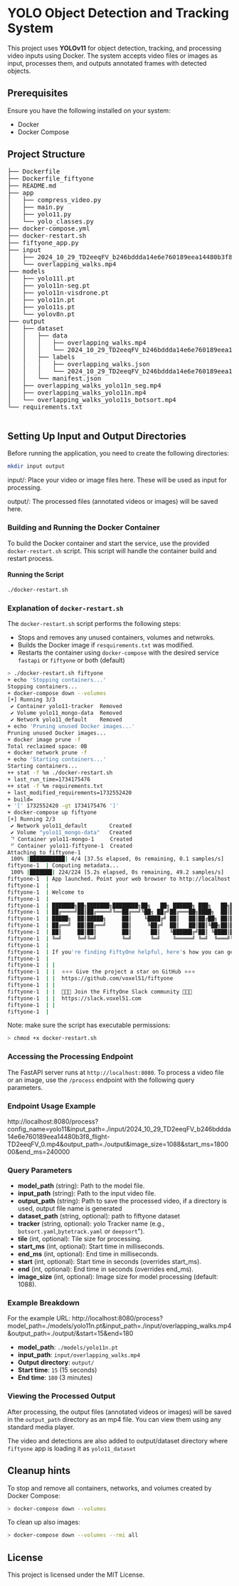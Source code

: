 # YOLO Object Detection and Tracking System

This project uses **YOLOv11** for object detection, tracking, and processing video inputs using Docker. The system accepts video files or images as input, processes them, and outputs annotated frames with detected objects.

## Prerequisites

Ensure you have the following installed on your system:
- Docker
- Docker Compose

## Project Structure
<pre>
├── Dockerfile
├── Dockerfile_fiftyone
├── README.md
├── app
│   ├── compress_video.py
│   ├── main.py
│   ├── yolo11.py
│   └── yolo_classes.py
├── docker-compose.yml
├── docker-restart.sh
├── fiftyone_app.py
├── input
│   ├── 2024_10_29_TD2eeqFV_b246bddda14e6e760189eea14480b3f8_flight-TD2eeqFV_0.mp4
│   └── overlapping_walks.mp4
├── models
│   ├── yolo11l.pt
│   ├── yolo11n-seg.pt
│   ├── yolo11n-visdrone.pt
│   ├── yolo11n.pt
│   ├── yolo11s.pt
│   └── yolov8n.pt
├── output
│   ├── dataset
│   │   ├── data
│   │   │   ├── overlapping_walks.mp4
│   │   │   └── 2024_10_29_TD2eeqFV_b246bddda14e6e760189eea14480b3f8_flight-TD2eeqFV_0.mp4
│   │   ├── labels
│   │   │   ├── overlapping_walks.json
│   │   │   └── 2024_10_29_TD2eeqFV_b246bddda14e6e760189eea14480b3f8_flight-TD2eeqFV_0.json
│   │   └── manifest.json
│   ├── overlapping_walks_yolo11n_seg.mp4
│   ├── overlapping_walks_yolo11n.mp4
│   └── overlapping_walks_yolo11s_botsort.mp4
└── requirements.txt
 </pre>
 
## Setting Up Input and Output Directories

Before running the application, you need to create the following directories:

```bash
mkdir input output
```

input/: Place your video or image files here. These will be used as input for processing.

output/: The processed files (annotated videos or images) will be saved here.

### Building and Running the Docker Container

To build the Docker container and start the service, use the provided `docker-restart.sh` script. This script will handle the container build and restart process.

#### Running the Script

```bash
./docker-restart.sh
```

### Explanation of `docker-restart.sh`

The `docker-restart.sh` script performs the following steps:
- Stops and removes any unused containers, volumes and netwroks.
- Builds the Docker image if `resquirements.txt` was modified.
- Restarts the container using `docker-compose` with the desired service `fastapi` or `fiftyone` or both (default)

```bash
> ./docker-restart.sh fiftyone
+ echo 'Stopping containers...'
Stopping containers...
+ docker-compose down --volumes
[+] Running 3/3
 ✔ Container yolo11-tracker  Removed                                                                                                                                                 0.0s 
 ✔ Volume yolo11_mongo-data  Removed                                                                                                                                                 0.0s 
 ✔ Network yolo11_default    Removed                                                                                                                                                 0.1s 
+ echo 'Pruning unused Docker images...'
Pruning unused Docker images...
+ docker image prune -f
Total reclaimed space: 0B
+ docker network prune -f
+ echo 'Starting containers...'
Starting containers...
++ stat -f %m ./docker-restart.sh
+ last_run_time=1734175476
++ stat -f %m requirements.txt
+ last_modified_requirements=1732552420
+ build=
+ '[' 1732552420 -gt 1734175476 ']'
+ docker-compose up fiftyone
[+] Running 2/3
 ✔ Network yolo11_default       Created                                                                                                                                              0.0s 
 ✔ Volume "yolo11_mongo-data"   Created                                                                                                                                              0.0s 
 ⠙ Container yolo11-mongo-1     Created                                                                                                                                              0.1s 
 ⠋ Container yolo11-fiftyone-1  Created                                                                                                                                              0.1s 
Attaching to fiftyone-1
 100% |███████████| 4/4 [37.5s elapsed, 0s remaining, 0.1 samples/s]    
fiftyone-1  | Computing metadata...
 100% |███████| 224/224 [5.2s elapsed, 0s remaining, 49.2 samples/s]       
fiftyone-1  | App launched. Point your web browser to http://localhost:5151
fiftyone-1  | 
fiftyone-1  | Welcome to
fiftyone-1  | 
fiftyone-1  | ███████╗██╗███████╗████████╗██╗   ██╗ ██████╗ ███╗   ██╗███████╗
fiftyone-1  | ██╔════╝██║██╔════╝╚══██╔══╝╚██╗ ██╔╝██╔═══██╗████╗  ██║██╔════╝
fiftyone-1  | █████╗  ██║█████╗     ██║    ╚████╔╝ ██║   ██║██╔██╗ ██║█████╗
fiftyone-1  | ██╔══╝  ██║██╔══╝     ██║     ╚██╔╝  ██║   ██║██║╚██╗██║██╔══╝
fiftyone-1  | ██║     ██║██║        ██║      ██║   ╚██████╔╝██║ ╚████║███████╗
fiftyone-1  | ╚═╝     ╚═╝╚═╝        ╚═╝      ╚═╝    ╚═════╝ ╚═╝  ╚═══╝╚══════╝ v1.0.2
fiftyone-1  | 
fiftyone-1  | If you're finding FiftyOne helpful, here's how you can get involved:
fiftyone-1  | 
fiftyone-1  | |
fiftyone-1  | |  ⭐⭐⭐ Give the project a star on GitHub ⭐⭐⭐
fiftyone-1  | |  https://github.com/voxel51/fiftyone
fiftyone-1  | |
fiftyone-1  | |  🚀🚀🚀 Join the FiftyOne Slack community 🚀🚀🚀
fiftyone-1  | |  https://slack.voxel51.com
fiftyone-1  | |
fiftyone-1  | 
```

Note: make sure the script has executable permissions:

```bash
> chmod +x docker-restart.sh
```

### Accessing the Processing Endpoint

The FastAPI server runs at `http://localhost:8080`. To process a video file or an image, use the `/process` endpoint with the following query parameters.

### Endpoint Usage Example

http://localhost:8080/process?config_name=yolo11&input_path=./input/2024_10_29_TD2eeqFV_b246bddda14e6e760189eea14480b3f8_flight-TD2eeqFV_0.mp4&output_path=./output&image_size=1088&start_ms=180000&end_ms=240000

### Query Parameters

- **model_path** (string): Path to the model file.
- **input_path** (string): Path to the input video file.
- **output_path** (string): Path to save the processed video, if a directory is used, output file name is generated
- **dataset_path** (string, optional): path to fiftyone dataset
- **tracker** (string, optional): yolo Tracker name (e.g., ```botsort.yaml```,```bytetrack.yaml``` or ```deepsort```").
- **tile** (int, optional): Tile size for processing.
- **start_ms** (int, optional): Start time in milliseconds.
- **end_ms** (int, optional): End time in milliseconds.
- **start** (int, optional): Start time in seconds (overrides start_ms).
- **end** (int, optional): End time in seconds (overrides end_ms).
- **image_size** (int, optional): Image size for model processing (default: 1088).

### Example Breakdown

For the example URL:
http://localhost:8080/process?model_path=./models/yolo11n.pt&input_path=./input/overlapping_walks.mp4&output_path=./output/&start=15&end=180


- **model_path**: `./models/yolo11n.pt`
- **input_path**: `input/overlapping_walks.mp4`
- **Output directory**: `output/`
- **Start time**: `15` (15 seconds)
- **End time**: `180` (3 minutes)

### Viewing the Processed Output

After processing, the output files (annotated videos or images) will be saved in the `output_path` directory as an mp4 file. You can view them using any standard media player.

The video and detections are also added to output/dataset directory where `fiftyone` app is loading it as `yolo11_dataset`


## Cleanup hints

To stop and remove all containers, networks, and volumes created by Docker Compose:

```bash
> docker-compose down --volumes
```

To clean up also images:

```bash
> docker-compose down --volumes --rmi all
```


## License

This project is licensed under the MIT License.



